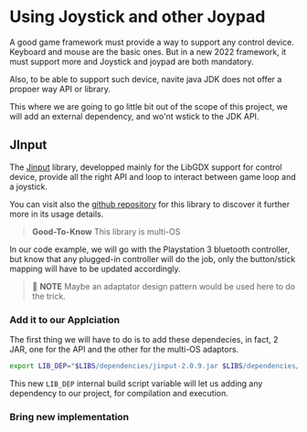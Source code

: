 # Using Joystick and other Joypad

A good game framework must provide a way to support any control device. Keyboard and mouse are the basic ones.
But in a new 2022 framework, it must support more and Joystick and joypad are both mandatory.

Also, to be able to support such device, navite java JDK does not offer a propoer way API or library.

This where we are going to go little bit out of the scope of this project, we will add an external dependency, and wo'nt wstick to the JDK API.

## JInput

The [Jinput](https://jinput.github.io/jinput/ "go and visit the official website for JInput library") library, developped mainly for the LibGDX support for control device, provide all the right API and loop to interact between game loop and a joystick.

You can visit also the [github repository](https://github.com/jinput/jinput "Github repository for JInput") for this library to discover it further more in its usage details.

> **Good-To-Know**
> This library is multi-OS

In our code example, we will go with the Playstation 3 bluetooth controller, but know that any plugged-in controller will do the job, only the button/stick mapping will have to be updated accordingly.

> :blue_book: **NOTE**
> Maybe an adaptator design pattern would be used here to do the trick.

### Add it to our Applciation



The first thing we will have to do is to add these dependecies, in fact, 2 JAR, one for the API and the other for the multi-OS adaptors.

```bash
export LIB_DEP="$LIBS/dependencies/jinput-2.0.9.jar $LIBS/dependencies/jinput-2.0.9-natives-all.jar"
```

This new `LIB_DEP` internal build script variable will let us adding any dependency to our project, for compilation and execution.

### Bring new implementation


